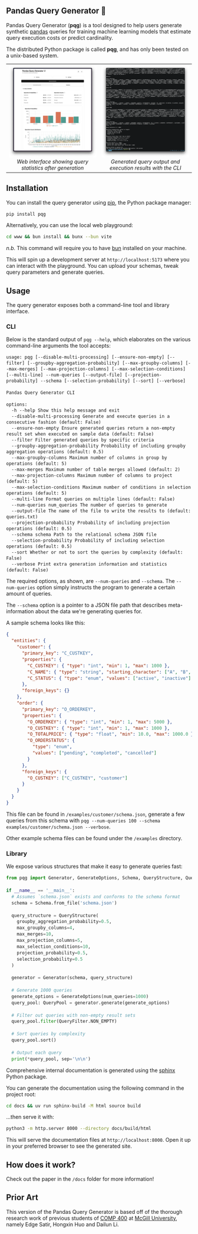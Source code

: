 ## Pandas Query Generator 🐼

Pandas Query Generator (**pqg**) is a tool designed to help users generate
synthetic [pandas](https://pandas.pydata.org/) queries for training machine
learning models that estimate query execution costs or predict cardinality.

The distributed Python package is called **pqg**, and has only been tested on a
unix-based system.

<table>
  <tr align="center">
    <td width="50%">
      <img
        width="100%"
        alt="web-view"
        src="assets/web-view.png"
      />
      <em>Web interface showing query statistics after generation</em>
    </td>
    <td width="50%">
      <img
        width="100%"
        alt="cli-view"
        src="assets/cli-view.png"
      />
      <em>Generated query output and execution results with the CLI</em>
    </td>
  </tr>
</table>

## Installation

You can install the query generator using [pip](https://pip.pypa.io/en/stable/installation/), the Python package manager:

```bash
pip install pqg
```

Alternatively, you can use the local web playground:

```bash
cd www && bun install && bunx --bun vite
```

_n.b._ This command will require you to have [bun](https://bun.sh/) installed on your machine.

This will spin up a development server at `http://localhost:5173` where you can interact with the playground.
You can upload your schemas, tweak query parameters and generate queries.

## Usage

The query generator exposes both a command-line tool and library interface.

### CLI

Below is the standard output of `pqg --help`, which elaborates on the various
command-line arguments the tool accepts:

```present uv run pqg --help
usage: pqg [--disable-multi-processing] [--ensure-non-empty] [--filter] [--groupby-aggregation-probability] [--max-groupby-columns] [--max-merges] [--max-projection-columns] [--max-selection-conditions] [--multi-line] --num-queries [--output-file] [--projection-probability] --schema [--selection-probability] [--sort] [--verbose]

Pandas Query Generator CLI

options:
  -h --help Show this help message and exit
  --disable-multi-processing Generate and execute queries in a consecutive fashion (default: False)
  --ensure-non-empty Ensure generated queries return a non-empty result set when executed on sample data (default: False)
  --filter Filter generated queries by specific criteria
  --groupby-aggregation-probability Probability of including groupby aggregation operations (default: 0.5)
  --max-groupby-columns Maximum number of columns in group by operations (default: 5)
  --max-merges Maximum number of table merges allowed (default: 2)
  --max-projection-columns Maximum number of columns to project (default: 5)
  --max-selection-conditions Maximum number of conditions in selection operations (default: 5)
  --multi-line Format queries on multiple lines (default: False)
  --num-queries num_queries The number of queries to generate
  --output-file The name of the file to write the results to (default: queries.txt)
  --projection-probability Probability of including projection operations (default: 0.5)
  --schema schema Path to the relational schema JSON file
  --selection-probability Probability of including selection operations (default: 0.5)
  --sort Whether or not to sort the queries by complexity (default: False)
  --verbose Print extra generation information and statistics (default: False)
```

The required options, as shown, are `--num-queries` and `--schema`. The
`--num-queries` option simply instructs the program to generate a certain amount
of queries.

The `--schema` option is a pointer to a JSON file path that describes
meta-information about the data we're generating queries for.

A sample schema looks like this:

```json
{
  "entities": {
    "customer": {
      "primary_key": "C_CUSTKEY",
      "properties": {
        "C_CUSTKEY": { "type": "int", "min": 1, "max": 1000 },
        "C_NAME": { "type": "string", "starting_character": ["A", "B", "C"] },
        "C_STATUS": { "type": "enum", "values": ["active", "inactive"] }
      },
      "foreign_keys": {}
    },
    "order": {
      "primary_key": "O_ORDERKEY",
      "properties": {
        "O_ORDERKEY": { "type": "int", "min": 1, "max": 5000 },
        "O_CUSTKEY": { "type": "int", "min": 1, "max": 1000 },
        "O_TOTALPRICE": { "type": "float", "min": 10.0, "max": 1000.0 },
        "O_ORDERSTATUS": {
          "type": "enum",
          "values": ["pending", "completed", "cancelled"]
        }
      },
      "foreign_keys": {
        "O_CUSTKEY": ["C_CUSTKEY", "customer"]
      }
    }
  }
}
```

This file can be found in `/examples/customer/schema.json`, generate a few
queries from this schema with `pqg --num-queries 100 --schema examples/customer/schema.json --verbose`.

Other example schema files can be found under the `/examples` directory.

### Library

We expose various structures that make it easy to generate queries fast:

```python
from pqg import Generator, GenerateOptions, Schema, QueryStructure, QueryPool, QueryFilter

if __name__ == '__main__':
  # Assumes `schema.json` exists and conforms to the schema format
  schema = Schema.from_file('schema.json')

  query_structure = QueryStructure(
    groupby_aggregation_probability=0.5,
    max_groupby_columns=4,
    max_merges=10,
    max_projection_columns=5,
    max_selection_conditions=10,
    projection_probability=0.5,
    selection_probability=0.5
  )

  generator = Generator(schema, query_structure)

  # Generate 1000 queries
  generate_options = GenerateOptions(num_queries=1000)
  query_pool: QueryPool = generator.generate(generate_options)

  # Filter out queries with non-empty result sets
  query_pool.filter(QueryFilter.NON_EMPTY)

  # Sort queries by complexity
  query_pool.sort()

  # Output each query
  print(*query_pool, sep='\n\n')
```

Comprehensive internal documentation is generated using the
[sphinx](https://www.sphinx-doc.org/en/master/index.html#) Python package.

You can generate the documentation using the following command in the project root:

```bash
cd docs && uv run sphinx-build -M html source build
```

...then serve it with:

```bash
python3 -m http.server 8000 --directory docs/build/html
```

This will serve the documentation files at `http://localhost:8000`. Open it up
in your preferred browser to see the generated site.

## How does it work?

Check out the paper in the `/docs` folder for more information!

## Prior Art

This version of the Pandas Query Generator is based off of the thorough research
work of previous students of
[COMP 400](https://www.mcgill.ca/study/2023-2024/courses/comp-400) at
[McGill University](https://www.mcgill.ca/), namely Edge Satir, Hongxin Huo and
Dailun Li.
